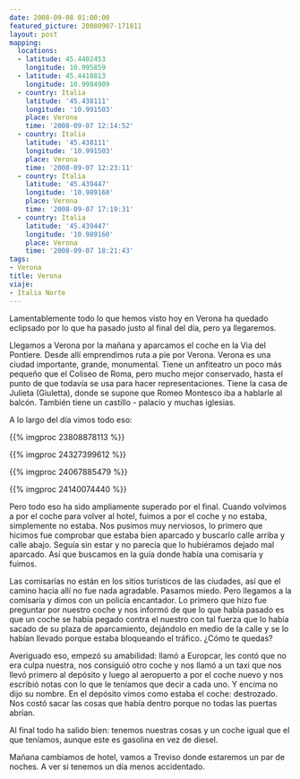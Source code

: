 ```yaml
---
date: 2008-09-08 01:00:00
featured_picture: 20080907-171811
layout: post
mapping:
  locations:
  - latitude: 45.4402453
    longitude: 10.995859
  - latitude: 45.4418813
    longitude: 10.9984909
  - country: Italia
    latitude: '45.438111'
    longitude: '10.991503'
    place: Verona
    time: '2008-09-07 12:14:52'
  - country: Italia
    latitude: '45.438111'
    longitude: '10.991503'
    place: Verona
    time: '2008-09-07 12:23:11'
  - country: Italia
    latitude: '45.439447'
    longitude: '10.989160'
    place: Verona
    time: '2008-09-07 17:19:31'
  - country: Italia
    latitude: '45.439447'
    longitude: '10.989160'
    place: Verona
    time: '2008-09-07 18:21:43'
tags:
- Verona
title: Verona
viaje:
- Italia Norte
---
```


Lamentablemente todo lo que hemos visto hoy en Verona ha quedado eclipsado por lo que ha pasado justo al final del día, pero ya llegaremos.

Llegamos a Verona por la mañana y aparcamos el coche en la Via del Pontiere. Desde allí emprendimos ruta a pie por Verona. Verona es una ciudad importante, grande, monumental. Tiene un anfiteatro un poco más pequeño que el Coliseo de Roma, pero mucho mejor conservado, hasta el punto de que todavía se usa para hacer representaciones. Tiene la casa de Julieta (Giuletta), donde se supone que Romeo Montesco iba a hablarle al balcón. También tiene un castillo - palacio y muchas iglesias.

A lo largo del día vimos todo eso:

{{% imgproc 23808878113 %}}

{{% imgproc 24327399612 %}}

{{% imgproc 24067885479 %}}

{{% imgproc 24140074440 %}}

Pero todo eso ha sido ampliamente superado por el final. Cuando volvimos a por el coche para volver al hotel, fuimos a por el coche y no estaba, simplemente no estaba. Nos pusimos muy nerviosos, lo primero que hicimos fue comprobar que estaba bien aparcado y buscarlo calle arriba y calle abajo. Seguía sin estar y no parecía que lo hubiéramos dejado mal aparcado. Así que buscamos en la guía donde había una comisaría y fuimos.

Las comisarías no están en los sitios turísticos de las ciudades, así que el camino hacia allí no fue nada agradable. Pasamos miedo. Pero llegamos a la comisaría y dimos con un policía encantador. Lo primero que hizo fue preguntar por nuestro coche y nos informó de que lo que había pasado es que un coche se había pegado contra el nuestro con tal fuerza que lo había sacado de su plaza de aparcamiento, dejándolo en medio de la calle y se lo habían llevado porque estaba bloqueando el tráfico. ¿Cómo te quedas?

Averiguado eso, empezó su amabilidad: llamó a Europcar, les contó que no era culpa nuestra, nos consiguió otro coche y nos llamó a un taxi que nos llevó primero al depósito y luego al aeropuerto a por el coche nuevo y nos escribió notas con lo que le teníamos que decir a cada uno. Y encima no dijo su nombre. En el depósito vimos como estaba el coche: destrozado. Nos costó sacar las cosas que había dentro porque no todas las puertas abrían.

Al final todo ha salido bien: tenemos nuestras cosas y un coche igual que el que teníamos, aunque este es gasolina en vez de diesel.

Mañana cambiamos de hotel, vamos a Treviso donde estaremos un par de noches. A ver si tenemos un día menos accidentado.